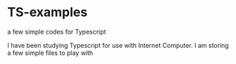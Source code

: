 # TS-examples
a few simple codes for Typescript

I have been studying Typescript for use with Internet Computer.
I am storing a few simple files to play with
